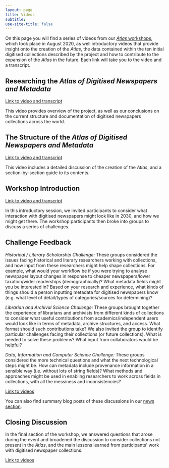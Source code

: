 ```yaml
---
layout: page
title: Videos
subtitle: 
use-site-title: false
---
```


On this page you will find a series of videos from our [*Atlas* workshops](https://www.digitisednewspapers.net/2020-07-30-workshops/), which took place 
in August 2020, as well introductory videos that provide insight onto the creation of the *Atlas*, the data contained within the ten initial digitised 
collections described by the project and how to contribute to the expansion of the *Atlas* in the future. Each link will take you to the video and a transcript.

## Researching the *Atlas of Digitised Newspapers and Metadata*
[Link to video and transcript](researching-atlas.md)
  
This video provides overview of the project, as well as our conclusions on the current structure and documentation of digitised newspapers collections across the world.

## The Structure of the *Atlas of Digitised Newspapers and Metadata*
[Link to video and transcript]()
  
This video includes a detailed discussion of the creation of the *Atlas*, and a section-by-section guide to its contents.

## Workshop Introduction
[Link to video and transcript](introduction.md)
  
In this introductory session, we invited participants to consider what interaction with digitised newspapers might look like in 2030, and how we might get there. The workshop participants then broke into groups to discuss a series of challenges. 
  
## Challenge Feedback
*Historical / Literary Scholarship Challenge:*
These groups considered the issues facing historical and literary researchers working with collections, and how input from these researchers might help shape collections. 
For example, what would your workflow be if you were trying to analyse newspaper layout changes in response to cheaper newspapers/lower taxation/wider readerships 
(demographically)? What metadata fields might you be interested in? Based on your research and experience, what kinds of things should a person inputting metadata 
for digitised newspapers know (e.g. what level of detail/types of categories/sources for determining)?
  
*Librarian and Archival Science Challenge:*
These groups brought together the experience of librarians and archivists from different kinds of collections to consider what useful contributions from academics/independent 
users would look like in terms of metadata, archive structures, and access. What format should such contributions take? We also invited the group to identify particular 
challenges facing their collections (or future collections). What is needed to solve these problems? What input from collaborators would be helpful?
  
*Data, Information and Computer Science Challenge:*
These groups considered the more technical questions and what the next technological steps might be. How can metadata include provenance information in a 
sensible way (i.e. without lots of string fields)? What methods and approaches might be used in enabling researchers to work across fields in collections, with 
all the messiness and inconsistencies?
  
[Link to videos](challenges.md)
  
You can also find summary blog posts of these discussions in our 
[news section](https://www.digitisednewspapers.net/news/).

## Closing Discussion
In the final section of the workshop, we answered questions that arose during the event and broadened the discussion to consider collections not present in the *Atlas*, 
and the main lessons learned from participants' work with digitised newspaper collections. 
  
[Link to videos](closing.md)
